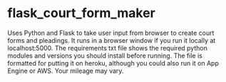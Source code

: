 # flask_court_form_maker
Uses Python and Flask to take user input from browser to create court forms and pleadings. It runs in a browser window if you
run it locally at localhost:5000. The requirements txt file shows the required python modules and versions you should install
before running. The file is formatted for putting it on heroku, although you could also run it on App Engine or AWS. Your
mileage may vary.
